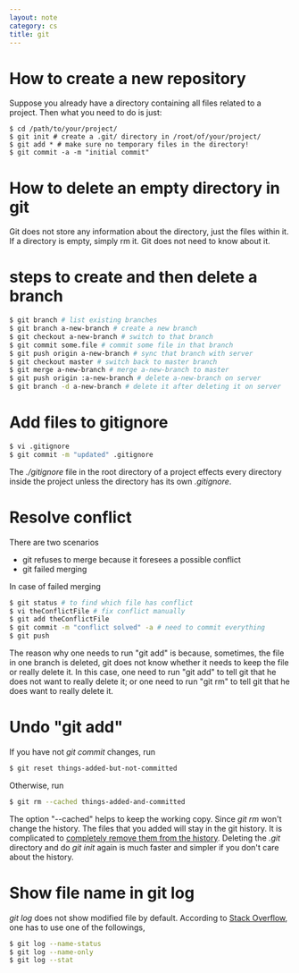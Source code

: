 ```yaml
---
layout: note
category: cs
title: git 
---
```


How to create a new repository
==============================

Suppose you already have a directory containing all files related to a project.
Then what you need to do is just:

~~~ shell
$ cd /path/to/your/project/
$ git init # create a .git/ directory in /root/of/your/project/
$ git add * # make sure no temporary files in the directory!
$ git commit -a -m "initial commit"
~~~

How to delete an empty directory in git
=======================================

Git does not store any information about the directory, just the files within
it. If a directory is empty, simply rm it. Git does not need to know about it.

steps to create and then delete a branch
========================================

~~~ bash
$ git branch # list existing branches
$ git branch a-new-branch # create a new branch
$ git checkout a-new-branch # switch to that branch
$ git commit some.file # commit some file in that branch
$ git push origin a-new-branch # sync that branch with server
$ git checkout master # switch back to master branch
$ git merge a-new-branch # merge a-new-branch to master
$ git push origin :a-new-branch # delete a-new-branch on server
$ git branch -d a-new-branch # delete it after deleting it on server
~~~

Add files to gitignore
======================

~~~ bash
$ vi .gitignore
$ git commit -m "updated" .gitignore
~~~

The *./gitignore* file in the root directory of a project effects every
directory inside the project unless the directory has its own *.gitignore*.

Resolve conflict
================

There are two scenarios

- git refuses to merge because it foresees a possible conflict
- git failed merging

In case of failed merging

~~~ bash
$ git status # to find which file has conflict
$ vi theConflictFile # fix conflict manually
$ git add theConflictFile
$ git commit -m "conflict solved" -a # need to commit everything
$ git push
~~~

The reason why one needs to run "git add" is because, sometimes, the file in
one branch is deleted, git does not know whether it needs to keep the file or
really delete it. In this case, one need to run "git add" to tell git that he
does not want to really delete it; or one need to run "git rm" to tell git
that he does want to really delete it.

Undo "git add"
==============

If you have not *git commit* changes, run

~~~ bash
$ git reset things-added-but-not-committed
~~~

Otherwise, run

~~~ bash
$ git rm --cached things-added-and-committed
~~~

The option "--cached" helps to keep the working copy. Since *git rm* won't
change the history. The files that you added will stay in the git history. It
is complicated to [completely remove them from the history][sens]. Deleting the
*.git* directory and do *git init* again is much faster and simpler if you
don't care about the history.

[sens]:https://help.github.com/articles/remove-sensitive-data

Show file name in git log
=========================

*git log* does not show modified file by default. According to [Stack
Overflow][sd], one has to use one of the followings,

~~~ bash
$ git log --name-status
$ git log --name-only
$ git log --stat
~~~

[sd]:http://stackoverflow.com/questions/1230084/how-to-have-git-log-show-filenames-like-svn-log-v

